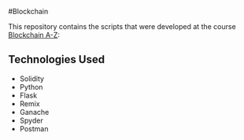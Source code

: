 #Blockchain

This repository contains the scripts that were developed at the course [Blockchain A-Z](https://www.udemy.com/course/build-your-blockchain-az/):

## Technologies Used

* Solidity
* Python
* Flask
* Remix
* Ganache
* Spyder
* Postman
